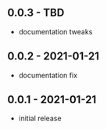 ## 0.0.3 - TBD

- documentation tweaks

## 0.0.2 - 2021-01-21

- documentation fix

## 0.0.1 - 2021-01-21

- initial release
